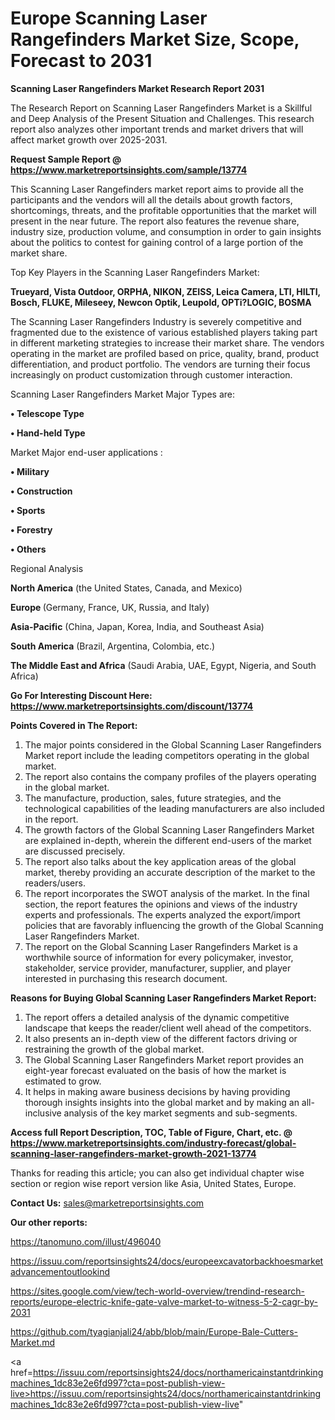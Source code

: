 # Europe Scanning Laser Rangefinders Market Size, Scope, Forecast to 2031

<strong>Scanning Laser Rangefinders Market Research Report 2031</strong>

The Research Report on Scanning Laser Rangefinders Market is a Skillful and Deep Analysis of the Present Situation and Challenges. This research report also analyzes other important trends and market drivers that will affect market growth over 2025-2031.

<strong>Request Sample Report @ <a href=https://www.marketreportsinsights.com/sample/13774>https://www.marketreportsinsights.com/sample/13774</a></strong>

This Scanning Laser Rangefinders market report aims to provide all the participants and the vendors will all the details about growth factors, shortcomings, threats, and the profitable opportunities that the market will present in the near future. The report also features the revenue share, industry size, production volume, and consumption in order to gain insights about the politics to contest for gaining control of a large portion of the market share.

Top Key Players in the Scanning Laser Rangefinders Market:

<strong>Trueyard, Vista Outdoor, ORPHA, NIKON, ZEISS, Leica Camera, LTI, HILTI, Bosch, FLUKE, Mileseey, Newcon Optik, Leupold, OPTi?LOGIC, BOSMA</strong>

The Scanning Laser Rangefinders Industry is severely competitive and fragmented due to the existence of various established players taking part in different marketing strategies to increase their market share. The vendors operating in the market are profiled based on price, quality, brand, product differentiation, and product portfolio. The vendors are turning their focus increasingly on product customization through customer interaction.

Scanning Laser Rangefinders Market Major Types are:

<strong>• Telescope Type

• Hand-held Type</strong>

Market Major end-user applications :

<strong>• Military

• Construction

• Sports

• Forestry

• Others</strong>

Regional Analysis

</u><strong><b>North America</b></strong> (the United States, Canada, and Mexico)

<strong><b>Europe </b></strong>(Germany, France, UK, Russia, and Italy)

<strong><b>Asia-Pacific</b></strong> (China, Japan, Korea, India, and Southeast Asia)

<strong><b>South America</b></strong> (Brazil, Argentina, Colombia, etc.)

<strong><b>The Middle East and Africa</b></strong> (Saudi Arabia, UAE, Egypt, Nigeria, and South Africa)

<strong>Go For Interesting Discount Here: <a href=https://www.marketreportsinsights.com/discount/13774>https://www.marketreportsinsights.com/discount/13774</a></strong>

<strong>Points Covered in The Report:</strong>
<ol>
  <li>The major points considered in the Global Scanning Laser Rangefinders Market report include the leading competitors operating in the global market.</li>
  <li>The report also contains the company profiles of the players operating in the global market.</li>
  <li>The manufacture, production, sales, future strategies, and the technological capabilities of the leading manufacturers are also included in the report.</li>
  <li>The growth factors of the Global Scanning Laser Rangefinders Market are explained in-depth, wherein the different end-users of the market are discussed precisely.</li>
  <li>The report also talks about the key application areas of the global market, thereby providing an accurate description of the market to the readers/users.</li>
  <li>The report incorporates the SWOT analysis of the market. In the final section, the report features the opinions and views of the industry experts and professionals. The experts analyzed the export/import policies that are favorably influencing the growth of the Global Scanning Laser Rangefinders Market.</li>
  <li>The report on the Global Scanning Laser Rangefinders Market is a worthwhile source of information for every policymaker, investor, stakeholder, service provider, manufacturer, supplier, and player interested in purchasing this research document.</li>
</ol>
<strong>Reasons for Buying Global Scanning Laser Rangefinders Market Report:</strong>

<ol>
  <li>The report offers a detailed analysis of the dynamic competitive landscape that keeps the reader/client well ahead of the competitors.</li>
  <li>It also presents an in-depth view of the different factors driving or restraining the growth of the global market.</li>
  <li>The Global Scanning Laser Rangefinders Market report provides an eight-year forecast evaluated on the basis of how the market is estimated to grow.</li>
  <li>It helps in making aware business decisions by having providing thorough insights insights into the global market and by making an all-inclusive analysis of the key market segments and sub-segments.</li>
</ol>
<strong>Access full Report Description, TOC, Table of Figure, Chart, etc. @ <a href=https://www.marketreportsinsights.com/industry-forecast/global-scanning-laser-rangefinders-market-growth-2021-13774>https://www.marketreportsinsights.com/industry-forecast/global-scanning-laser-rangefinders-market-growth-2021-13774</a></strong>


Thanks for reading this article; you can also get individual chapter wise section or region wise report version like Asia, United States, Europe.

<strong>Contact Us:</strong>
sales@marketreportsinsights.com

<strong>Our other reports:</strong>

<a href=https://tanomuno.com/illust/496040>https://tanomuno.com/illust/496040</a>

<a href=https://issuu.com/reportsinsights24/docs/europeexcavatorbackhoesmarketadvancementoutlookind>https://issuu.com/reportsinsights24/docs/europeexcavatorbackhoesmarketadvancementoutlookind</a>

<a href=https://sites.google.com/view/tech-world-overview/trendind-research-reports/europe-electric-knife-gate-valve-market-to-witness-5-2-cagr-by-2031>https://sites.google.com/view/tech-world-overview/trendind-research-reports/europe-electric-knife-gate-valve-market-to-witness-5-2-cagr-by-2031</a>

<a href=https://github.com/tyagianjali24/abb/blob/main/Europe-Bale-Cutters-Market.md>https://github.com/tyagianjali24/abb/blob/main/Europe-Bale-Cutters-Market.md</a>

<a href=https://issuu.com/reportsinsights24/docs/northamericainstantdrinkingmachines_1dc83e2e6fd997?cta=post-publish-view-live>https://issuu.com/reportsinsights24/docs/northamericainstantdrinkingmachines_1dc83e2e6fd997?cta=post-publish-view-live</a>"
